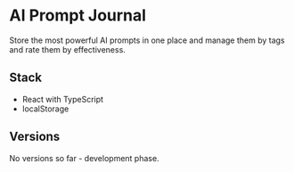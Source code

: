 # AI Prompt Journal

Store the most powerful AI prompts in one place and manage them by tags and rate them by effectiveness.

## Stack

- React with TypeScript
- localStorage

## Versions

No versions so far - development phase. 
